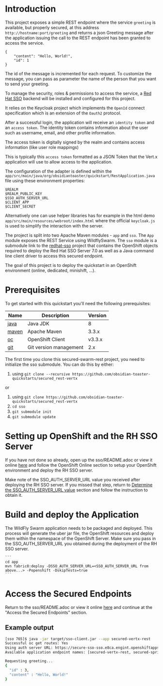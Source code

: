 # Introduction

This project exposes a simple REST endpoint where the service `greeting` is available, but properly secured, at this
address `http://hostname:port/greeting` and returns a json Greeting message after the application issuing the call to
the REST endpoint has been granted to access the service.

```
{
    "content": "Hello, World!",
    "id": 1
}

```

The id of the message is incremented for each request. To customize the message, you can pass as parameter the name of
the person that you want to send your greeting.

To manage the security, roles & permissions to access the service, a 
[Red Hat SSO](https://access.redhat.com/documentation/en/red-hat-single-sign-on/7.0/securing-applications-and-services-guide/securing-applications-and-services-guide)
backend will be installed and configured for this project.

It relies on the Keycloak project which implements the `OpenId` connect specification which is an extension of the
`Oauth2` protocol.

After a successful login, the application will receive an `identity token` and an `access token`. The identity token
contains information about the user such as username, email, and other profile information.

The access token is digitally signed by the realm and contains access information (like user role mappings)

This is typically this `access token` formatted as a JSON Token that the Vert.x application will use to allow access to
the application.

The configuration of the adapter is defined within the `app/src/main/java/org/obsidiantoaster/quickstart/RestApplication.java`
file using these environment properties:

```
$REALM
$REALM_PUBLIC_KEY
$SSO_AUTH_SERVER_URL
$CLIENT_APP
$CLIENT_SECRET
```

Alternatively one can use helper libraries has for example in the html demo `app/src/main/resources/webroot/index.html`
where the official `keycloak.js` is used to simplify the interaction with the server.

The project is split into two Apache Maven modules - `app` and `sso`.
The `App` module exposes the REST Service using WildflySwarm.
The `sso` module is a submodule link to the [redhat-sso](https://github.com/obsidian-toaster-quickstarts/redhat-sso) project
 that contains the OpenShift objects required to deploy the Red Hat SSO Server 7.0 as well as a Java command line client
 driver to access this secured endpoint.

The goal of this project is to deploy the quickstart in an OpenShift environment (online, dedicated, minishift, ...).


# Prerequisites

To get started with this quickstart you'll need the following prerequisites:

Name | Description | Version
--- | --- | ---
[java][1] | Java JDK | 8
[maven][2] | Apache Maven | 3.3.x
[oc][3] | OpenShift Client | v3.3.x
[git][4] | Git version management | 2.x

[1]: http://www.oracle.com/technetwork/java/javase/downloads/
[2]: http://maven.apache.org/download.cgi 
[3]: https://docs.openshift.com/enterprise/3.2/cli_reference/get_started_cli.html
[4]: https://git-scm.com/book/en/v2/Getting-Started-Installing-Git

The first time you clone this secured-swarm-rest project, you need to initialize the sso submodule. You can do this by
either:
  1. using `git clone --recursive https://github.com/obsidian-toaster-quickstarts/secured_rest-vertx`

or

  1. using `git clone https://github.com/obsidian-toaster-quickstarts/secured_rest-vertx`
  1. `cd sso`
  1. `git submodule init`
  1. `git submodule update`

# Setting up OpenShift and the RH SSO Server

If you have not done so already, open up the sso/README.adoc or view it online [here](https://github.com/obsidian-toaster-quickstarts/redhat-sso/blob/master/README.adoc)
and follow the OpenShift Online section to setup your OpenShift environment and deploy the RH SSO server.

Make note of the SSO_AUTH_SERVER_URL value you received after deploying the RH SSO server. If you missed that step, return
to [Determine the SSO_AUTH_SERVER_URL value](https://github.com/obsidian-toaster-quickstarts/redhat-sso/blob/master/README.adoc#determine-the-sso_auth_server_url-value)
section and follow the instruction to obtain it.

# Build and deploy the Application

The WildFly Swarm application needs to be packaged and deployed. This process will generate the uber jar file, the OpenShift resources
and deploy them within the namespace of the OpenShift Server. Make sure you pass in the SSO_AUTH_SERVER_URL you
obtained during the deployment of the RH SSO server.

    ```
    cd app
    mvn fabric8:deploy -DSSO_AUTH_SERVER_URL=<SSO_AUTH_SERVER_URL from above...> -Popenshift -DskipTests=true
    ```
# Access the Secured Endpoints

Return to the sso/README.adoc or view it online [here](https://github.com/obsidian-toaster-quickstarts/redhat-sso/blob/master/README.adoc)
and continue at the "Access the Secured Endpoints" section.

## Example output

```bash
[sso 765]$ java -jar target/sso-client.jar --app secured-vertx-rest
Successful oc get routes: Yes
Using auth server URL: https://secure-sso-sso.e8ca.engint.openshiftapps.com/auth
Available application endpoint names: [secured-vertx-rest, secured-springboot-rest]

Requesting greeting...
{
  "id" : 3,
  "content" : "Hello, World!"
}
```
